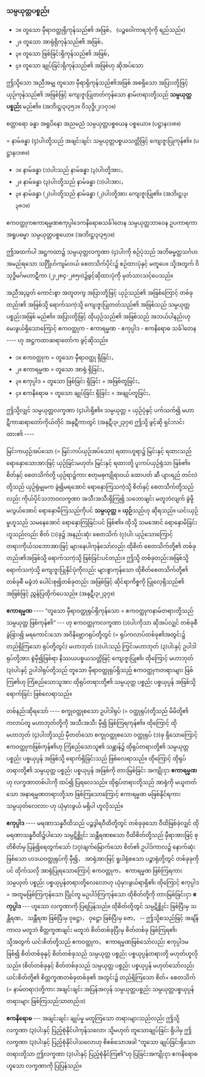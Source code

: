 ### သမ္ပယုတ္တပစ္စည်း

- ၁။ တူသော မှီရာဝတ္ထုရှိကုန်သည်၏ အဖြစ်， (ပဉ္စဝေါကာရဘုံကို ရည်သည်။)
- ၂။ တူသော အာရုံရှိကုန်သည်၏ အဖြစ်，
- ၃။ တူသော ဖြစ်ခြင်းရှိကုန်သည်၏ အဖြစ်，
- ၄။ တူသော ချုပ်ခြင်းရှိကုန်သည်၏ အဖြစ်ဟု ဆိုအပ်သော

ဤသို့သော အညီအမျှ တူသော မှီရာရှိကုန်သည်၏အဖြစ် အစရှိသော အပြားတို့ဖြင့် ယှဉ်ကုန်သည်၏ အဖြစ်ဖြင့် ကျေးဇူးပြုတတ်ကုန်သော နာမ်တရားတို့သည် **သမ္ပယုတ္တပစ္စည်း** မည်၏။
(အဘိ၊ဋ္ဌ၊၃၊၃၅၁။ ဝိသုဒ္ဓိ၊၂၊၁၇၁။)

စတ္တာရော ခန္ဓာ အရူပိနော အညမညံ သမ္ပယုတ္တပစ္စယေန ပစ္စယော။ (ပဋ္ဌာန၊၁၊၈။)

= နာမ်ခန္ဓာ (၄)ပါးတို့သည် အချင်းချင်း သမ္ပယုတ္တပစ္စယသတ္တိဖြင့် ကျေးဇူးပြုကုန်၏။ (ပဋ္ဌာန၊၁၊၈။)

- ၁။ နာမ်ခန္ဓာ (၁)ပါးသည် နာမ်ခန္ဓာ (၃)ပါးတို့အား，
- ၂။ နာမ်ခန္ဓာ (၃)ပါးတို့သည် နာမ်ခန္ဓာ (၁)ပါးအား，
- ၃။ နာမ်ခန္ဓာ (၂)ပါးတို့သည် နာမ်ခန္ဓာ (၂)ပါးတို့အား ကျေးဇူးပြု၏။ (အဘိ၊ဋ္ဌ၊၃၊၃၈၁။)

ဧကဝတ္ထုကဧကာရမ္မဏဧကုပ္ပါဒေကနိရောဓသင်္ခါတေန သမ္ပယုတ္တဘာဝေန ဥပကာရကာ အရူပဓမ္မာ သမ္ပယုတ္တပစ္စယော။ (အဘိ၊ဋ္ဌ၊၃၊၃၅၁။)

ဤအထက်ပါ အဋ္ဌကထာ၌ သမ္ပယုတ္တလက္ခဏာ (၄)ပါးကို စဉ်ပုံသည် အဘိဓမ္မတ္ထသင်္ဂဟ အမည်ရသော သင်္ဂြိုဟ်ကျမ်းဝယ် စေတသိက်ပိုင်း၌ စဉ်ထားပုံနှင့် မတူပေ။ 
သို့အတွက် ဝိသုဒ္ဓိမဂ်မဟာဋီကာ (၂၊၂၈၄-၂၈၅၊၊)၌ဖွင့်ဆိုထားပုံကို မှတ်သားသင့်ပေသည်။

အညီအညွတ် ကောင်းစွာ အတူတကွ အပြားတို့ဖြင့် ယှဉ်သည်၏ အဖြစ်ကြောင့် တစ်ခုတည်း၏ အဖြစ်သို့ ရောက်သကဲ့သို့ ကျေးဇူးပြုတတ်သည်၏ အဖြစ်သည် သမ္ပယုတ္တပစ္စည်းအဖြစ် မည်၏။ 
အပြားတို့ဖြင့် ထိုယှဉ်သည်၏ အဖြစ်သည် အဘယ်ပါနည်းဟု မေးဖွယ်ရှိသောကြောင့် ဧကဝတ္ထုက - ဧကာရမ္မဏ - ဧကုပ္ပါဒ - ဧကနိရောဓ သင်္ခါတေန ---- ဟု အဋ္ဌကထာဆရာတော်က ဖွင့်ဆိုသည်။

- ၁။ ဧကဝတ္ထုက = တူသော မှီရာဝတ္ထု ရှိခြင်း，
- ၂။ ဧကာရမ္မဏ = တူသော အာရုံ ရှိခြင်း，
- ၃။ ဧကုပ္ပါဒ = တူသော ဖြစ်ခြင်း ရှိခြင်း = အဖြစ်တူခြင်း，
- ၄။ ဧကနိရောဓ = တူသော ချုပ်ခြင်း ရှိခြင်း = အချုပ်တူခြင်း，

ဤသို့လျှင် သမ္ပယုတ္တလက္ခဏာ (၄)ပါးရှိ၏။ 
သမ္ပယုတ္တ = ယှဉ်ပုံနှင့် ပက်သက်၍ မဟာဋီကာဆရာတော်ကိုယ်တိုင် အနုဋီကာတွင် (အနုဋီ၊၃၊၂၃၇။) 
ဤသို့ ဖွင့်ဆို ရှင်းလင်းထား၏ ----

မြင်းကယှဉ်အပ်သော (= မြင်းကပ်ယှဉ်အပ်သော) ရထားဟူရာ၌ မြင်းနှင့် ရထားသည် ရောနှောသောအားဖြင့် ယှဉ်ခြင်းမဟုတ်၊ မြင်းနှင့် ရထားတို့ ပူးကပ်ယှဉ်ရုံသာ ဖြစ်၏။ 
စိတ်နှင့် စေတသိက်တို့ ယှဉ်ရာ၌ကား စတုမဓုကျိုရာဝယ် ထောပတ် ဆီ ပျားရည် တင်လဲတို့သည် ယှဉ်ရုံမျှမက ခွဲ၍မရအောင် ရောနှောကြသကဲ့သို့ စိတ်နှင့် စေတသိက်တို့သည်လည်း ကိုယ်ပိုင်သဘာဝလက္ခဏာ အသီးအသီးရှိကြ၍ သဘောချင်း မတူဘဲလျက် ခွဲဖို့မလွယ်အောင် ရောနှောမိကြသည်ကိုပင် **သမ္ပယုတ္တ = ယှဉ်**သည်ဟု ဆိုရသည်။ 
ယင်းယှဉ်မှုဟူသည် သမနေအောင် ရောနှောကြခြင်းပင် ဖြစ်၏။ 
ထိုသို့ သမအောင် ရောနှောမိခြင်းဟူသည်လည်း စိတ် (၁)ခု၌ အနည်းဆုံး စေတသိက် (၇)ပါး ယှဉ်သောကြောင့် တရားကိုယ်သဘောအားဖြင့် များနေပါကုန်သော်လည်း ထိုစိတ် စေတသိက်တို့၏ တစ်ခုတည်း၏အဖြစ်သို့ ရောက်သကဲ့သို့ ဖြစ်ခြင်းပင်တည်း။ 
ဤသို့ တစ်ခုတည်းအဖြစ်သို့ ရောက်သကဲ့သို့ ကျေးဇူးပြုနိုင်ပုံကိုလည်း များစွာကုန်သော ထိုစိတ်စေတသိက်တို့၏ တစ်ခုစီ မခွဲဘဲ ပေါင်းစု၍တစ်ခုတည်း အဖြစ်ဖြင့် ဆိုင်ရာကိစ္စကို ပြုလေ့ရှိသည်၏ အဖြစ်ဖြင့် ညွှန်ပြထိုက်ပေသည်။ (အနုဋီ၊၃၊၂၃၇။)

**ဧကာရမ္မဏ** ---- “တူသော မှီရာဝတ္ထုရုပ်ရှိကုန်သော = ဧကဝတ္ထုကနာမ်တရားတို့သည် သမ္ပယုတ္တ ဖြစ်ကုန်၏” --- ဟု ဧကဝတ္ထုကလက္ခဏာ (၁)ပါးကိုသာ ဆိုအပ်လျှင် တစ်ခုစီ ခွဲခြား၍ မရကောင်းသော အဝိနိဗ္ဘောဂရုပ်တို့တွင် (= ရုပ်ကလာပ်တစ်ခု၏အတွင်း၌ တည်ရှိကြသော ရုပ်တို့တွင်) မဟာဘုတ် (၁)ပါးသည် ကြွင်းမဟာဘုတ် (၃)ပါးနှင့် ဥပါဒါရုပ်တို့အား စွဲမှီ၍ဖြစ်ရာ နိဿယပစ္စယသတ္တိဖြင့် ကျေးဇူးပြု၏၊ ထိုကြောင့် မဟာဘုတ် (၃)ပါးနှင့် ဥပါဒါရုပ်တို့သည် တူသော မှီရာဝတ္ထုရုပ်ရှိသည့် ဧကဝတ္ထုကတရားများ ဖြစ်ကြ၏ဟု ကြံစည်သောသူအား ထိုရုပ်တရားတို့၏ သမ္ပယုတ္တ ပစ္စည်း ပစ္စယုပ္ပန် အဖြစ်သို့ ရောက်ခြင်း ဖြစ်လေရာသည်။

တစ်နည်းဆိုရသော် ---- စက္ခုဝတ္ထုစသော ဥပါဒါရုပ် (= ဝတ္ထုရုပ်)တို့သည် မိမိတို့၏ ကလာပ်တူ မဟာဘုတ်တို့ကို အသီးအသီး မှီ၍ ဖြစ်ကြရကုန်၏။ 
ထိုကြောင့် ထိုမဟာဘုတ် (၄)ပါးတို့သည် မှီတတ်သော စက္ခုဝတ္ထုစသော ဝတ္ထုရုပ် (၁)ခု ရှိသောကြောင့် ဧကဝတ္ထုကဖြစ်ကုန်၏ဟု ကြံစည်သောသူ၏ သန္တာန်၌ ထိုရုပ်တရားတို့၏ သမ္ပယုတ္တ ပစ္စည်း ပစ္စယုပ္ပန် အဖြစ်သို့ ရောက်ရှိခြင်းသည် ဖြစ်လေရာသည်။ 
ထိုကြောင့် ထိုရုပ်တရားတို့၏ သမ္ပယုတ္တ ပစ္စည်း ပစ္စယုပ္ပန် အဖြစ်ကို တားမြစ်ခြင်း အကျိုးငှာ **ဧကာရမ္မဏ**ဟု လက္ခဏာတစ်ပါးကို ထပ်၍ ပြရလေသည်။ 
ထိုရုပ်တရားတို့သည် အာရုံကို မယူတတ်သော အနာရမ္မဏတရားတို့သာ ဖြစ်ကြသောကြောင့် ဧကာရမ္မဏ မဖြစ်နိုင်ရကား သမ္ပယုတ်လေလား-ဟု ယုံမှားဖွယ် မရှိပါ ဟူလိုသည်။

**ဧကုပ္ပါဒ** ---- မရဏာသန္နဝီထိသည် ပဉ္စဒွါရဝီထိတို့တွင် တစ်ခုခုသော ဝီထိဖြစ်ခဲ့လျှင် ထိုမရဏာသန္နဝီထိ၌ပါသော သမ္ပဋိစ္ဆိုင်း သန္တီရဏစသော ဝီထိစိတ်တို့သည် မှီရာအားဖြင့် စုတိစိတ်မှ ပြန်၍ရေတွက်သော် (၁၇)ချက်မြောက်သော စိတ်၏ ဥပါဒ်ကာလ၌ နောက်ဆုံးဖြစ်သော ဟဒယဝတ္ထုရုပ်ကို မှီ၍， အာရုံအားဖြင့် ရူပါရုံစသော ပဉ္စာရုံတို့တွင် တစ်ခုခုကိုပင် ထိုက်သလို အာရုံပြုရသောကြောင့် ဧကဝတ္ထုက， ဧကာရမ္မဏ ဖြစ်ကြရကား သမ္ပယုတ် ပစ္စည်း ပစ္စယုပ္ပန်တရားတို့လေလောဟု ယုံမှားဖွယ်ရာရှိ၏၊ ထိုကြောင့် ဧကုပ္ပါဒ = အတူမဖြစ်ကြကုန်သော ပြိုင်တူ မဥပါဒ်ကြကုန်သော ထိုစိတ်တို့ကို တားမြစ်ခြင်းငှာ **ဧကုပ္ပါဒ** --- ဟူသော လက္ခဏာကို ပြရပြန်သည်။ 
ထိုစိတ်တို့တွင် သမ္ပဋိစ္ဆိုင်း ဖြစ်ပြီးမှ သန္တီရဏ， သန္တီရဏ ဖြစ်ပြီးမှ ဝုဋ္ဌော， ဝုဋ္ဌော ဖြစ်ပြီးမှ ဇော， -- ဤသို့စသည်ဖြင့် အချိန်ကာလ မတူဘဲ စိတ္တက္ခဏချင်း မတူဘဲ စိတ်တစ်ခုပြီးမှ စိတ်တစ်ခု ဖြစ်ကြရ၏၊ သို့အတွက် ယင်းစိတ်တို့သည် ဧကဝတ္ထုက， ဧကာရမ္မဏဖြစ်သော်လည်း ဧကုပ္ပါဒမဖြစ်၍ စိတ်တစ်ခုနှင့် စိတ်တစ်ခုသည် သမ္ပယုတ္တ ပစ္စည်း ပစ္စယုပ္ပန်တရားတို့ မဟုတ်ဟူလိုသည်။ 
(စိတ်တစ်ခုနှင့် စိတ်တစ်ခုသည် သမ္ပယုတ္တ ပစ္စည်း ပစ္စယုပ္ပန် မဟုတ်သော်လည်း ယင်းစိတ်တို့၏ စိတ္တက္ခဏတစ်ခုတစ်ခု၏ အတွင်း၌ တည်ရှိကြသော စိတ်+ စေတသိက် (= နာမ်တရား)တို့ကား အချင်းချင်း အပြန်အလှန် သမ္ပယုတ္တပစ္စည်း သမ္ပယုတ္တပစ္စယုပ္ပန်တရားများ ဖြစ်ကြသည်သာတည်း။)

**ဧကနိရောဓ** --- အချင်းချင်း ချုပ်မှု မတူကြသော တရားများသည်လည်း ဤသို့ လက္ခဏာ (၃)ပါးနှင့် ပြည့်စုံနိုင်ပါကုန်သလော၊ သို့မဟုတ် တူသောချုပ်ခြင်း ရှိပါမှ ဤလက္ခဏာ (၃)ပါးနှင့် ပြည့်စုံနိုင်ပါသလောဟု စိစစ်သောအခါ “တူသော ချုပ်ခြင်းရှိသောတရားတို့သာ ဤလက္ခဏာ (၃)ပါးနှင့် ပြည့်စုံနိုင်ကြ၏”ဟု ပြခြင်းအကျိုးငှာ ဧကနိရောဓဟူသော လက္ခဏာကို ပြပြန်သည်။
